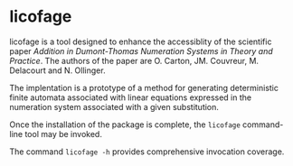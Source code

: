 # licofage

licofage is a tool designed to enhance the accessiblity of the scientific paper *Addition in Dumont-Thomas Numeration Systems in Theory and Practice*. The authors of the paper are O. Carton, JM. Couvreur, M. Delacourt and N. Ollinger.

The implentation is a prototype of a method for generating deterministic finite automata associated with linear equations expressed in the numeration system associated with a given substitution.

Once the installation of the package is complete, the `licofage` command-line tool may be invoked.

The command `licofage -h` provides comprehensive invocation coverage.

